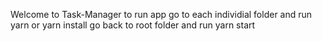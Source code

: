 Welcome to Task-Manager
to run app
go to each individial folder and run yarn or yarn install
go back to root folder and run yarn start
